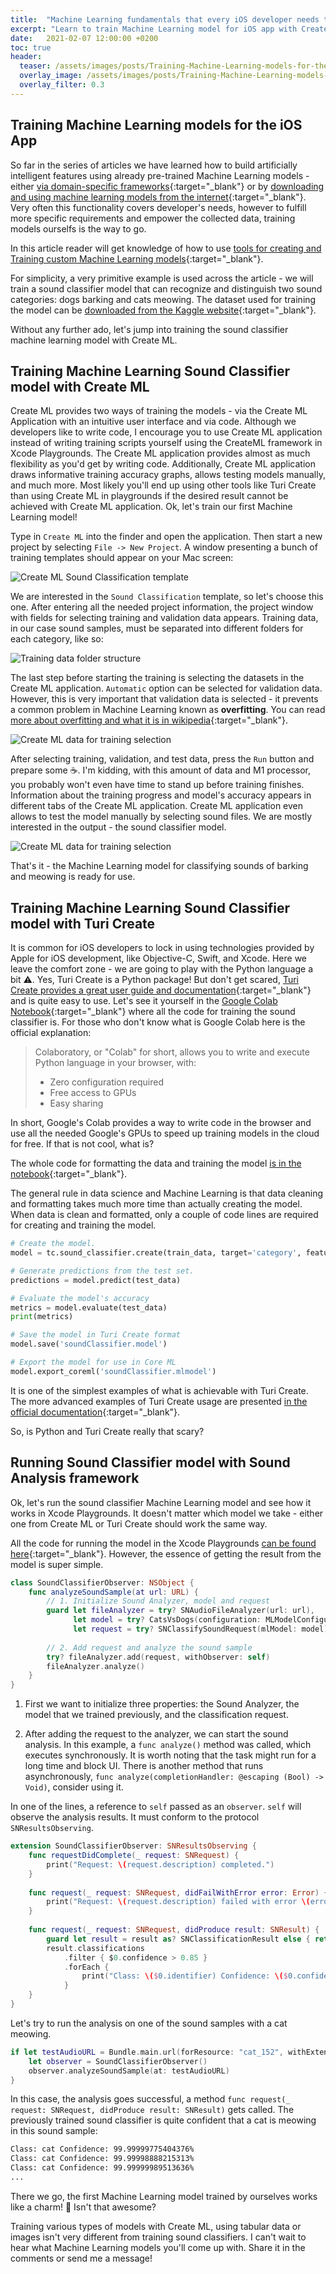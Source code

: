 ```yaml
---
title:  "Machine Learning fundamentals that every iOS developer needs to know: 4/5 Training Machine Learning models for the iOS App with Create ML and Turi Create"
excerpt: "Learn to train Machine Learning model for iOS app with Create ML and Turi Create"
date:   2021-02-07 12:00:00 +0200
toc: true
header:
  teaser: /assets/images/posts/Training-Machine-Learning-models-for-the-iOS-App-with-CreateML-and-TuriCreate-cover.jpg
  overlay_image: /assets/images/posts/Training-Machine-Learning-models-for-the-iOS-App-with-CreateML-and-TuriCreate-cover.jpg
  overlay_filter: 0.3
---
```


## Training Machine Learning models for the iOS App

So far in the series of articles we have learned how to build artificially intelligent features using already pre-trained Machine Learning models - either [via domain-specific frameworks](/ML-fundamentals-that-every-iOS-developer-needs-to-know-2-5-Native-domain-specific-ML-frameworks-for-iOS-developers){:target="_blank"} or by [downloading and using machine learning models from the internet](/ML-fundamentals-that-every-iOS-developer-needs-to-know-3-5-How-to-use-a-custom-CoreML-model-in-the-iOS-App){:target="_blank"}. Very often this functionality covers developer's needs, however to fulfill more specific requirements and empower the collected data, training models ourselfs is the way to go.

In this article reader will get knowledge of how to use [tools for creating and Training custom Machine Learning models](/ML-fundamentals-that-every-iOS-developer-needs-to-know-1-5-iOS-Machine-Learning-Architecture-Tools/#creating-and-training-custom-machine-learning-models-for-ios-applications){:target="_blank"}.

For simplicity, a very primitive example is used across the article - we will train a sound classifier model that can recognize and distinguish two sound categories: dogs barking and cats meowing. The dataset used for training the model can be [downloaded from the Kaggle website](https://www.kaggle.com/tongpython/cat-and-dog){:target="_blank"}.

Without any further ado, let's jump into training the sound classifier machine learning model with Create ML.

## Training Machine Learning Sound Classifier model with Create ML

Create ML provides two ways of training the models - via the Create ML Application with an intuitive user interface and via code. Although we developers like to write code, I encourage you to use Create ML application instead of writing training scripts yourself using the CreateML framework in Xcode Playgrounds. The Create ML application provides almost as much flexibility as you'd get by writing code. Additionally, Create ML application draws informative training accuracy graphs, allows testing models manually, and much more. Most likely you'll end up using other tools like Turi Create than using Create ML in playgrounds if the desired result cannot be achieved with Create ML application. Ok, let's train our first Machine Learning model!

Type in `Create ML` into the finder and open the application. Then start a new project by selecting `File -> New Project`. A window presenting a bunch of training templates should appear on your Mac screen:

![Create ML Sound Classification template](/assets/images/posts/createml-templates.png)

We are interested in the `Sound Classification` template, so let's choose this one. After entering all the needed project information, the project window with fields for selecting training and validation data appears. Training data, in our case sound samples, must be separated into different folders for each category, like so:

![Training data folder structure](/assets/images/posts/training-data-folders.png)

The last step before starting the training is selecting the datasets in the Create ML application. `Automatic` option can be selected for validation data. However, this is very important that validation data is selected - it prevents a common problem in Machine Learning known as **overfitting**. You can read [more about overfitting and what it is in wikipedia](https://en.wikipedia.org/wiki/Overfitting){:target="_blank"}.

![Create ML data for training selection](/assets/images/posts/createml-setup.png)

After selecting training, validation, and test data, press the `Run` button and prepare some ☕️. I'm kidding, with this amount of data and M1 processor, you probably won't even have time to stand up before training finishes. Information about the training progress and model's accuracy appears in different tabs of the Create ML application. Create ML application even allows to test the model manually by selecting sound files. We are mostly interested in the output - the sound classifier model.

![Create ML data for training selection](/assets/images/posts/createml-output.png)

That's it - the Machine Learning model for classifying sounds of barking and meowing is ready for use.

## Training Machine Learning Sound Classifier model with Turi Create

It is common for iOS developers to lock in using technologies provided by Apple for iOS development, like Objective-C, Swift, and Xcode. Here we leave the comfort zone - we are going to play with the Python language a bit ⚠️. Yes, Turi Create is a Python package! But don't get scared, [Turi Create provides a great user guide and documentation](https://apple.github.io/turicreate/docs/userguide/){:target="_blank"} and is quite easy to use. Let's see it yourself in the [Google Colab Notebook](https://colab.research.google.com/drive/1zj-iASrJdj5bbVuL6u7ln7KHGvJZAgsU?usp=sharing){:target="_blank"} where all the code for training the sound classifier is. For those who don't know what is Google Colab here is the official explanation:
>Colaboratory, or "Colab" for short, allows you to write and execute Python language in your browser, with:
>
>- Zero configuration required
>- Free access to GPUs
>- Easy sharing

In short, Google's Colab provides a way to write code in the browser and use all the needed Google's GPUs to speed up training models in the cloud for free. If that is not cool, what is?

The whole code for formatting the data and training the model [is in the notebook](https://colab.research.google.com/drive/1zj-iASrJdj5bbVuL6u7ln7KHGvJZAgsU?usp=sharing){:target="_blank"}.

The general rule in data science and Machine Learning is that data cleaning and formatting takes much more time than actually creating the model. When data is clean and formatted, only a couple of code lines are required for creating and training the model.

```python
# Create the model.
model = tc.sound_classifier.create(train_data, target='category', feature='audio')

# Generate predictions from the test set.
predictions = model.predict(test_data)

# Evaluate the model's accuracy
metrics = model.evaluate(test_data)
print(metrics)

# Save the model in Turi Create format
model.save('soundClassifier.model')

# Export the model for use in Core ML
model.export_coreml('soundClassifier.mlmodel')
```

It is one of the simplest examples of what is achievable with Turi Create. The more advanced examples of Turi Create usage are presented [in the official documentation](https://apple.github.io/turicreate/docs/userguide/sound_classifier/advanced-usage.html){:target="_blank"}.

So, is Python and Turi Create really that scary?

## Running Sound Classifier model with Sound Analysis framework

Ok, let's run the sound classifier Machine Learning model and see how it works in Xcode Playgrounds. It doesn't matter which model we take - either one from Create ML or Turi Create should work the same way.

All the code for running the model in the Xcode Playgrounds [can be found here](https://github.com/arminasr/arminasr.github.io-playgrounds/tree/master/CatsVsDogs){:target="_blank"}. However, the essence of getting the result from the model is super simple.

```swift
class SoundClassifierObserver: NSObject {
    func analyzeSoundSample(at url: URL) {
        // 1. Initialize Sound Analyzer, model and request
        guard let fileAnalyzer = try? SNAudioFileAnalyzer(url: url),
              let model = try? CatsVsDogs(configuration: MLModelConfiguration()).model,
              let request = try? SNClassifySoundRequest(mlModel: model) else { return }
        
        // 2. Add request and analyze the sound sample
        try? fileAnalyzer.add(request, withObserver: self)
        fileAnalyzer.analyze()
    }
}
```

1. First we want to initialize three properties: the Sound Analyzer, the model that we trained previously, and the classification request.

2. After adding the request to the analyzer, we can start the sound analysis. In this example, a `func analyze()` method was called, which executes synchronously. It is worth noting that the task might run for a long time and block UI. There is another method that runs asynchronously, `func analyze(completionHandler: @escaping (Bool) -> Void)`, consider using it.

In one of the lines, a reference to `self` passed as an `observer`. `self` will observe the analysis results. It must conform to the protocol `SNResultsObserving`.

```swift
extension SoundClassifierObserver: SNResultsObserving {
    func requestDidComplete(_ request: SNRequest) {
        print("Request: \(request.description) completed.")
    }
    
    func request(_ request: SNRequest, didFailWithError error: Error) {
        print("Request: \(request.description) failed with error \(error.localizedDescription).")
    }
    
    func request(_ request: SNRequest, didProduce result: SNResult) {
        guard let result = result as? SNClassificationResult else { return }
        result.classifications
            .filter { $0.confidence > 0.85 }
            .forEach {
                print("Class: \($0.identifier) Confidence: \($0.confidence * 100)%")
            }
    }
}
```

Let's try to run the analysis on one of the sound samples with a cat meowing.

```swift
if let testAudioURL = Bundle.main.url(forResource: "cat_152", withExtension: "wav") {
    let observer = SoundClassifierObserver()
    observer.analyzeSoundSample(at: testAudioURL)
}
```

In this case, the analysis goes successful, a method `func request(_ request: SNRequest, didProduce result: SNResult)` gets called. The previously trained sound classifier is quite confident that a cat is meowing in this sound sample:

```bash
Class: cat Confidence: 99.99999775404376%
Class: cat Confidence: 99.99998888215313%
Class: cat Confidence: 99.99999989513636%
...
```

There we go, the first Machine Learning model trained by ourselves works like a charm! 🍻 Isn't that awesome?

Training various types of models with Create ML, using tabular data or images isn't very different from training sound classifiers. I can't wait to hear what Machine Learning models you'll come up with. Share it in the comments or send me a message!
